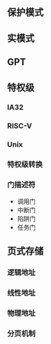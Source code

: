 ## 保护模式

## 实模式

## GPT

## 特权级

### IA32

### RISC-V

### Unix

### 特权级转换

### 门描述符

+ 调用门
+ 中断门
+ 陷阱门
+ 任务门

## 页式存储

### 逻辑地址

### 线性地址

### 物理地址

### 分页机制

